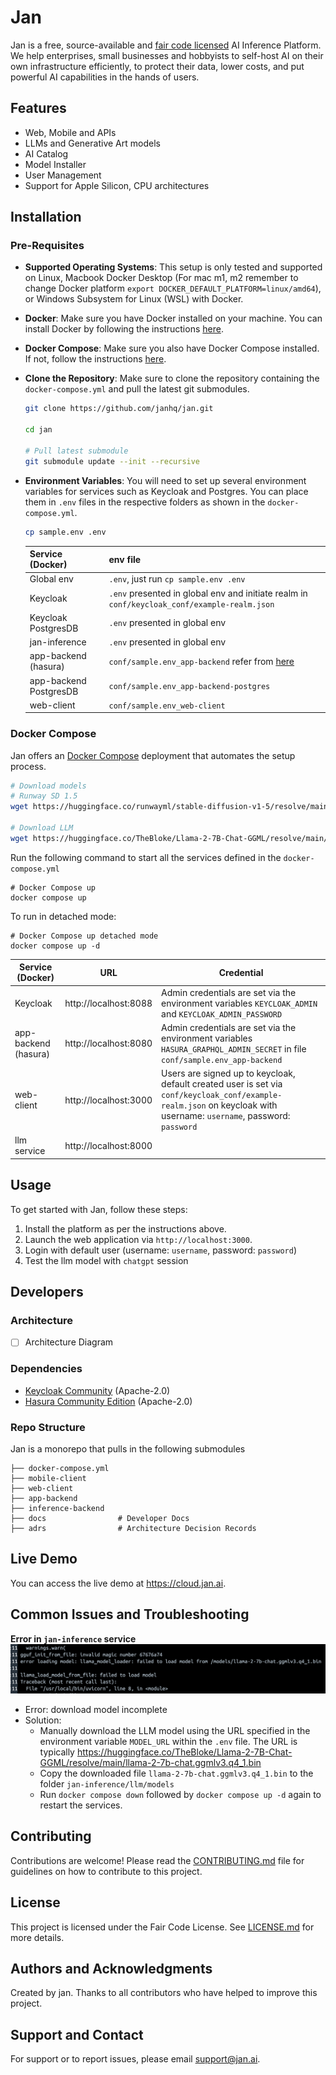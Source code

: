 # Jan

Jan is a free, source-available and [fair code licensed](https://faircode.io/) AI Inference Platform. We help enterprises, small businesses and hobbyists to self-host AI on their own infrastructure efficiently, to protect their data, lower costs, and put powerful AI capabilities in the hands of users.

## Features

- Web, Mobile and APIs
- LLMs and Generative Art models
- AI Catalog
- Model Installer
- User Management
- Support for Apple Silicon, CPU architectures

## Installation

### Pre-Requisites

- **Supported Operating Systems**: This setup is only tested and supported on Linux, Macbook Docker Desktop (For mac m1, m2 remember to change Docker platform `export DOCKER_DEFAULT_PLATFORM=linux/amd64`), or Windows Subsystem for Linux (WSL) with Docker.

- **Docker**: Make sure you have Docker installed on your machine. You can install Docker by following the instructions [here](https://docs.docker.com/get-docker/).

- **Docker Compose**: Make sure you also have Docker Compose installed. If not, follow the instructions [here](https://docs.docker.com/compose/install/).

- **Clone the Repository**: Make sure to clone the repository containing the `docker-compose.yml` and pull the latest git submodules.

  ```bash
  git clone https://github.com/janhq/jan.git

  cd jan

  # Pull latest submodule
  git submodule update --init --recursive

  ```

- **Environment Variables**: You will need to set up several environment variables for services such as Keycloak and Postgres. You can place them in `.env` files in the respective folders as shown in the `docker-compose.yml`.

  ```bash
  cp sample.env .env
  ```

  | Service (Docker)       | env file                                                                                                                        |
  | ---------------------- | ------------------------------------------------------------------------------------------------------------------------------- |
  | Global env             | `.env`, just run `cp sample.env .env`                                                                                           |
  | Keycloak               | `.env` presented in global env and initiate realm in `conf/keycloak_conf/example-realm.json`                                    |
  | Keycloak PostgresDB    | `.env` presented in global env                                                                                                  |
  | jan-inference          | `.env` presented in global env                                                                                                  |
  | app-backend (hasura)   | `conf/sample.env_app-backend` refer from [here](https://hasura.io/docs/latest/deployment/graphql-engine-flags/config-examples/) |
  | app-backend PostgresDB | `conf/sample.env_app-backend-postgres`                                                                                          |
  | web-client             | `conf/sample.env_web-client`                                                                                                    |

### Docker Compose

Jan offers an [Docker Compose](https://docs.docker.com/compose/) deployment that automates the setup process.

```bash
# Download models
# Runway SD 1.5
wget https://huggingface.co/runwayml/stable-diffusion-v1-5/resolve/main/v1-5-pruned-emaonly.safetensors -P jan-inference/sd/models

# Download LLM
wget https://huggingface.co/TheBloke/Llama-2-7B-Chat-GGML/resolve/main/llama-2-7b-chat.ggmlv3.q4_1.bin -P jan-inference/llm/models
``````

Run the following command to start all the services defined in the `docker-compose.yml`

```shell
# Docker Compose up
docker compose up
```

To run in detached mode:

```shell
# Docker Compose up detached mode
docker compose up -d
```

| Service (Docker)     | URL                   | Credential                                                                                                                                                           |
| -------------------- | --------------------- | -------------------------------------------------------------------------------------------------------------------------------------------------------------------- |
| Keycloak             | http://localhost:8088 | Admin credentials are set via the environment variables `KEYCLOAK_ADMIN` and `KEYCLOAK_ADMIN_PASSWORD`                                                               |
| app-backend (hasura) | http://localhost:8080 | Admin credentials are set via the environment variables `HASURA_GRAPHQL_ADMIN_SECRET` in file `conf/sample.env_app-backend`                                          |
| web-client           | http://localhost:3000 | Users are signed up to keycloak, default created user is set via `conf/keycloak_conf/example-realm.json` on keycloak with username: `username`, password: `password` |
| llm service          | http://localhost:8000 |                                                                                                                                                                      |
## Usage

To get started with Jan, follow these steps:

1. Install the platform as per the instructions above.
2. Launch the web application via `http://localhost:3000`.
3. Login with default user (username: `username`, password: `password`)
4. Test the llm model with `chatgpt` session

## Developers

### Architecture

- [ ] Architecture Diagram

### Dependencies

- [Keycloak Community](https://github.com/keycloak/keycloak) (Apache-2.0)
- [Hasura Community Edition](https://github.com/hasura/graphql-engine) (Apache-2.0)

### Repo Structure

Jan is a monorepo that pulls in the following submodules

```shell
├── docker-compose.yml
├── mobile-client
├── web-client
├── app-backend
├── inference-backend
├── docs                # Developer Docs
├── adrs                # Architecture Decision Records
```

## Live Demo

You can access the live demo at https://cloud.jan.ai.

## Common Issues and Troubleshooting

**Error in `jan-inference` service** ![](images/download-model-error.png)

- Error: download model incomplete
- Solution:
  - Manually download the LLM model using the URL specified in the environment variable `MODEL_URL` within the `.env` file. The URL is typically https://huggingface.co/TheBloke/Llama-2-7B-Chat-GGML/resolve/main/llama-2-7b-chat.ggmlv3.q4_1.bin
  - Copy the downloaded file `llama-2-7b-chat.ggmlv3.q4_1.bin` to the folder `jan-inference/llm/models`
  - Run `docker compose down` followed by `docker compose up -d` again to restart the services.

## Contributing

Contributions are welcome! Please read the [CONTRIBUTING.md](CONTRIBUTING.md) file for guidelines on how to contribute to this project.

## License

This project is licensed under the Fair Code License. See [LICENSE.md](LICENSE.md) for more details.

## Authors and Acknowledgments

Created by jan. Thanks to all contributors who have helped to improve this project.

## Support and Contact

For support or to report issues, please email support@jan.ai.
